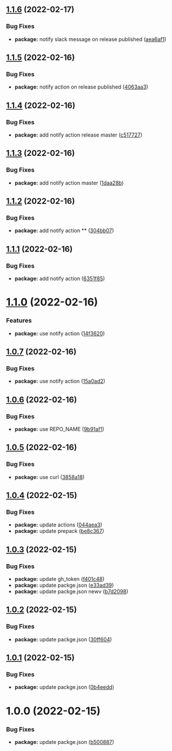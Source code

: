## [1.1.6](https://github.com/zahidferz/npmz/compare/1.1.5...1.1.6) (2022-02-17)


### Bug Fixes

* **package:** notify slack message on release published ([aea6af1](https://github.com/zahidferz/npmz/commit/aea6af1ed24ceceb93fb41af1782b8f003c889fd))

## [1.1.5](https://github.com/zahidferz/npmz/compare/1.1.4...1.1.5) (2022-02-16)


### Bug Fixes

* **package:** notify action on release published ([4063aa3](https://github.com/zahidferz/npmz/commit/4063aa3162ed300c02bed6e45eaff832f247df07))

## [1.1.4](https://github.com/zahidferz/npmz/compare/1.1.3...1.1.4) (2022-02-16)


### Bug Fixes

* **package:** add notify action release master ([c517727](https://github.com/zahidferz/npmz/commit/c517727e11751db4ebcd4862b5bac3ca973f92c2))

## [1.1.3](https://github.com/zahidferz/npmz/compare/1.1.2...1.1.3) (2022-02-16)


### Bug Fixes

* **package:** add notify action master ([1daa28b](https://github.com/zahidferz/npmz/commit/1daa28b2fa3c757385edd60ce246bf60ce7c8092))

## [1.1.2](https://github.com/zahidferz/npmz/compare/1.1.1...1.1.2) (2022-02-16)


### Bug Fixes

* **package:** add notify action ** ([304bb07](https://github.com/zahidferz/npmz/commit/304bb07ea1a4f0d273144062c866fa86af9a4b31))

## [1.1.1](https://github.com/zahidferz/npmz/compare/1.1.0...1.1.1) (2022-02-16)


### Bug Fixes

* **package:** add notify action ([6351f85](https://github.com/zahidferz/npmz/commit/6351f8517db57634e901419e6807b6d0b4cc9edc))

# [1.1.0](https://github.com/zahidferz/npmz/compare/1.0.7...1.1.0) (2022-02-16)


### Features

* **package:** use notify action ([14f3620](https://github.com/zahidferz/npmz/commit/14f362064e8d5d44d08db7ed9dcc5a0d62930f3c))

## [1.0.7](https://github.com/zahidferz/npmz/compare/1.0.6...1.0.7) (2022-02-16)


### Bug Fixes

* **package:** use notify action ([15a0ad2](https://github.com/zahidferz/npmz/commit/15a0ad23d66ac1a93a299a9682e70889d9496f32))

## [1.0.6](https://github.com/zahidferz/npmz/compare/1.0.5...1.0.6) (2022-02-16)


### Bug Fixes

* **package:** use REPO_NAME ([9b91af1](https://github.com/zahidferz/npmz/commit/9b91af18b88722cdb8523b0360295a30deea5e85))

## [1.0.5](https://github.com/zahidferz/npmz/compare/1.0.4...1.0.5) (2022-02-16)


### Bug Fixes

* **package:** use curl ([3858a18](https://github.com/zahidferz/npmz/commit/3858a18c153406ec1239ea48e68028e558f80233))

## [1.0.4](https://github.com/zahidferz/npmz/compare/1.0.3...1.0.4) (2022-02-15)


### Bug Fixes

* **package:** update actions ([044aea3](https://github.com/zahidferz/npmz/commit/044aea3180754f192c25ac5f951332bb74cca110))
* **package:** update prepack ([be8c367](https://github.com/zahidferz/npmz/commit/be8c36798c8b7312938d021280e180d42ed9639c))

## [1.0.3](https://github.com/zahidferz/npmz/compare/1.0.2...1.0.3) (2022-02-15)


### Bug Fixes

* **package:** update gh_token ([f401c48](https://github.com/zahidferz/npmz/commit/f401c48e4d53649e67b037c7f4440d665f3d8a5f))
* **package:** update packge.json ([e33ad39](https://github.com/zahidferz/npmz/commit/e33ad390753fdbaa2055717171d304d89b2124ca))
* **package:** update packge.json newv ([b7d2098](https://github.com/zahidferz/npmz/commit/b7d20982c6064467eb58fb7ab3900b7b31106c11))

## [1.0.2](https://github.com/zahidferz/npmz/compare/1.0.1...1.0.2) (2022-02-15)


### Bug Fixes

* **package:** update packge.json ([30ff604](https://github.com/zahidferz/npmz/commit/30ff6041dfc01679d1714f14d424cabc5626aa3d))

## [1.0.1](https://github.com/zahidferz/npmz/compare/1.0.0...1.0.1) (2022-02-15)


### Bug Fixes

* **package:** update packge.json ([0b4eedd](https://github.com/zahidferz/npmz/commit/0b4eeddc9467ab1c00dcfee6320c78bd124d5674))

# 1.0.0 (2022-02-15)


### Bug Fixes

* **package:** update packge.json ([b500887](https://github.com/zahidferz/npmz/commit/b500887efab3a5341845951a340b3d9c674d009d))
